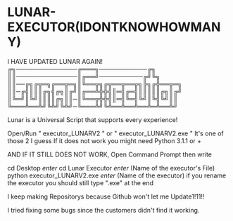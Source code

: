 # LUNAR-EXECUTOR(IDONTKNOWHOWMANY)

I HAVE UPDATED LUNAR AGAIN!
╔╗──────────────╔═══╗───────────╔╗
║║──────────────║╔══╝──────────╔╝╚╗
║║──╔╗╔╦═╗╔══╦═╗║╚══╦╗╔╦══╦══╦╗╠╗╔╬══╦═╗
║║─╔╣║║║╔╗╣╔╗║╔╝║╔══╩╬╬╣║═╣╔═╣║║║║║╔╗║╔╝
║╚═╝║╚╝║║║║╔╗║║─║╚══╦╬╬╣║═╣╚═╣╚╝║╚╣╚╝║║
╚═══╩══╩╝╚╩╝╚╩╝─╚═══╩╝╚╩══╩══╩══╩═╩══╩╝


Lunar is a Universal Script that supports every experience!

Open/Run " executor_LUNARV2 " or " executor_LUNARV2.exe " It's one of those 2 I guess
If it does not work you might need Python 3.1.1 or +

AND IF IT STILL DOES NOT WORK, Open Command Prompt then write

cd Desktop *enter*
cd Lunar Executor *enter* (Name of the executor's File)
python executor_LUNARV2.exe *enter* (Name of the executor) if you rename the executor you should still type ".exe" at the end

I keep making Repositorys because Github won't let me Update1!11!!

I tried fixing some bugs since the customers didn't find it working.
